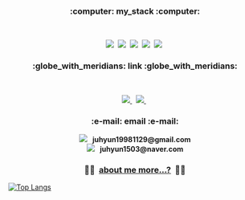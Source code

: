 <h3 align="center"><b>:computer:&nbspmy_stack&nbsp:computer:</b></h3></br>
<div>
  <p align="center">
    <img src="https://img.shields.io/badge/Java-007396?style=flat-square&logo=Java&logoColor=white"/></a>&nbsp
    <img src="https://img.shields.io/badge/JavaScript-E7DF1E?style=flat-square&logo=JavaScript&logoColor=white"/></a>&nbsp
    <img src="https://img.shields.io/badge/CSS-1572B6?style=flat-square&logo=CSS3&logoColor=white"/></a>&nbsp
    <img src="https://img.shields.io/badge/HTML-E34F26?style=flat-square&logo=HTML5&logoColor=white"/></a>&nbsp
    <img src="https://img.shields.io/badge/React-61DAFB?style=flat-square&logo=React&logoColor=white"/></a>&nbsp
  </p>
</div>

<h3 align="center"><b>:globe_with_meridians:&nbsplink&nbsp:globe_with_meridians:</b></h3></br>
<div>
  <p align="center">
    <a href="https://github.com/Bam-j" target="_blank">
      <img src="https://img.shields.io/badge/GitHub-181717?style=flat-square&logo=GitHub&logoColor=white"/>
    </a>&nbsp
    <!-- <a href="https://bamtory29.tistory.com/" target="_blank">
      <img src="https://img.shields.io/badge/Tistory-FFCD00?style=flat-square&logo=Kakao&logoColor=white"/>
    </a>&nbsp-->
    <a href="https://velog.io/@bami" target="_blank">
      <img src="https://img.shields.io/badge/Velog-20C997?style=flat-square&logo=Velog&logoColor=white"/>
    </a>&nbsp
  </p>
</div>

<h3 align="center">:e-mail:&nbspemail&nbsp:e-mail:</h4>
<div>
  <p align="center">
    <img src="https://img.shields.io/badge/Gmail-EA4335?style=flat-square&logo=Gmail&logoColor=white"/>
    <b>&nbsp&nbspjuhyun19981129@gmail.com</b></br>
    <img src="https://img.shields.io/badge/Naver-03C75A?style=flat-square&logo=Naver&logoColor=white"/>
    <b>&nbsp&nbspjuhyun1503@naver.com</b>
  </p>
</div>

<h3 align="center">
  👨‍💻&nbsp
  <a href="https://velog.io/@bami/about" target="_blank">about me more...?</a>
  &nbsp👨‍💻
  </h4>
<!--
[![Velog's GitHub stats](https://velog-readme-stats.vercel.app/api?name=bami)](https://github.com/eungyeole/velog-readme-stats)
-->

<!--[![Anurag's GitHub stats](https://github-readme-stats.vercel.app/api?username=Bam-j&show_icons=true&theme=slateorange)](https://github.com/anuraghazra/github-readme-stats)-->
[![Top Langs](https://github-readme-stats.vercel.app/api/top-langs/?username=Bam-j&theme=slateorange&layout=compact)](https://github.com/anuraghazra/github-readme-stats)

<!--
<div align="center">
  <a href="https://hits.seeyoufarm.com"><img src="https://hits.seeyoufarm.com/api/count/incr/badge.svg?url=https%3A%2F%2Fgithub.com%2FBam-j&count_bg=%23F3D52B&title_bg=%23A4A4A4&icon=github.svg&icon_color=%23000000&title=hits&edge_flat=true"/></a>
</div>
-->
<!--
**Bam-j/Bam-j** is a ✨ _special_ ✨ repository because its `README.md` (this file) appears on your GitHub profile.

Here are some ideas to get you started:

- 🔭 I’m currently working on ...
- 🌱 I’m currently learning ...
- 👯 I’m looking to collaborate on ...
- 🤔 I’m looking for help with ...
- 💬 Ask me about ...
- 📫 How to reach me: ...
- 😄 Pronouns: ...
- ⚡ Fun fact: ...
<img src="https://img.shields.io/badge/이름-색?style=flat-square&logo=로고네임&logoColor=white"/></a>&nbsp
-->
